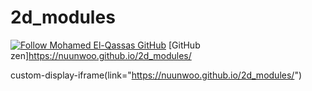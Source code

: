 # 2d_modules

[![Follow Mohamed El-Qassas GitHub](https://avatars.githubusercontent.com/u/49816567?s=96&v=4)](https://nuunwoo.github.io/2d_modules/)
[GitHub zen]https://nuunwoo.github.io/2d_modules/


custom-display-iframe(link="https://nuunwoo.github.io/2d_modules/")
